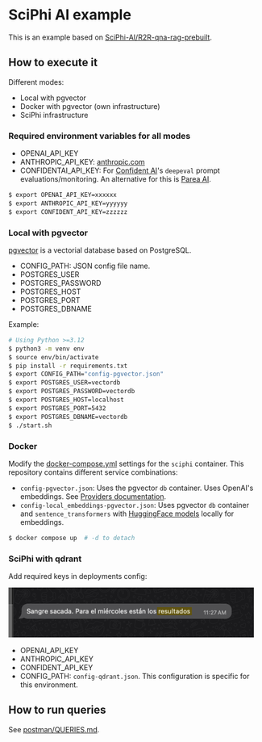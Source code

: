 # SciPhi AI example

This is an example based on [SciPhi-AI/R2R-qna-rag-prebuilt](https://github.com/SciPhi-AI/R2R-qna-rag-prebuilt).

## How to execute it

Different modes:

* Local with pgvector
* Docker with pgvector (own infrastructure)
* SciPhi infrastructure

### Required environment variables for all modes

* OPENAI_API_KEY
* ANTHROPIC_API_KEY: [anthropic.com](https://www.anthropic.com)
* CONFIDENTAI_API_KEY: For [Confident AI](https://confident-ai.com/)'s `deepeval` 
  prompt evaluations/monitoring. An alternative for this is [Parea AI](https://parea.ai).

```bash
$ export OPENAI_API_KEY=xxxxxx
$ export ANTHROPIC_API_KEY=yyyyyy
$ export CONFIDENT_API_KEY=zzzzzz
```

### Local with pgvector

[pgvector](https://github.com/pgvector/pgvector/) is a vectorial database based
on PostgreSQL.

* CONFIG_PATH: JSON config file name.
* POSTGRES_USER
* POSTGRES_PASSWORD
* POSTGRES_HOST
* POSTGRES_PORT
* POSTGRES_DBNAME

Example: 

```bash
# Using Python >=3.12
$ python3 -m venv env
$ source env/bin/activate
$ pip install -r requirements.txt
$ export CONFIG_PATH="config-pgvector.json"
$ export POSTGRES_USER=vectordb
$ export POSTGRES_PASSWORD=vectordb
$ export POSTGRES_HOST=localhost
$ export POSTGRES_PORT=5432
$ export POSTGRES_DBNAME=vectordb
$ ./start.sh
```

### Docker

Modify the [docker-compose.yml](./docker-compose.yml) settings for the `sciphi`
container. This repository contains different service combinations:

* `config-pgvector.json`: Uses the pgvector `db` container. Uses OpenAI's
  embeddings. See [Providers documentation](https://r2r-docs.sciphi.ai/providers/embeddings#available-models).
* `config-local_embeddings-pgvector.json`: Uses pgvector `db` container and 
  `sentence_transformers` with [HuggingFace models](https://huggingface.co/)
  locally for embeddings.  

```bash
$ docker compose up  # -d to detach
```

### SciPhi with qdrant

Add required keys in deployments config:

![sciphi.ai deploys](./sciphi-deploys.png)

* OPENAI_API_KEY
* ANTHROPIC_API_KEY
* CONFIDENT_API_KEY
* CONFIG_PATH: `config-qdrant.json`. This configuration is specific for this
  environment.

## How to run queries

See [postman/QUERIES.md](postman/QUERIES.md).

